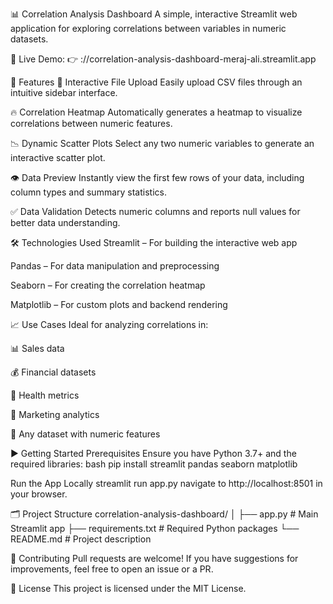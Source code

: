 📊 Correlation Analysis Dashboard
A simple, interactive Streamlit web application for exploring correlations between variables in numeric datasets.

🔗 Live Demo:
👉 ://correlation-analysis-dashboard-meraj-ali.streamlit.app

🚀 Features
📁 Interactive File Upload
Easily upload CSV files through an intuitive sidebar interface.

🔥 Correlation Heatmap
Automatically generates a heatmap to visualize correlations between numeric features.

📉 Dynamic Scatter Plots
Select any two numeric variables to generate an interactive scatter plot.

👁️ Data Preview
Instantly view the first few rows of your data, including column types and summary statistics.

✅ Data Validation
Detects numeric columns and reports null values for better data understanding.

🛠️ Technologies Used
Streamlit – For building the interactive web app

Pandas – For data manipulation and preprocessing

Seaborn – For creating the correlation heatmap

Matplotlib – For custom plots and backend rendering

📈 Use Cases
Ideal for analyzing correlations in:

📊 Sales data

💰 Financial datasets

🏥 Health metrics

📢 Marketing analytics

🔢 Any dataset with numeric features

▶️ Getting Started
Prerequisites
Ensure you have Python 3.7+ and the required libraries:
bash
pip install streamlit pandas seaborn matplotlib

Run the App Locally
streamlit run app.py
navigate to http://localhost:8501 in your browser.

🗂️ Project Structure
correlation-analysis-dashboard/
│
├── app.py                # Main Streamlit app
├── requirements.txt      # Required Python packages
└── README.md             # Project description

🤝 Contributing
Pull requests are welcome! If you have suggestions for improvements, feel free to open an issue or a PR.

📄 License
This project is licensed under the MIT License.
